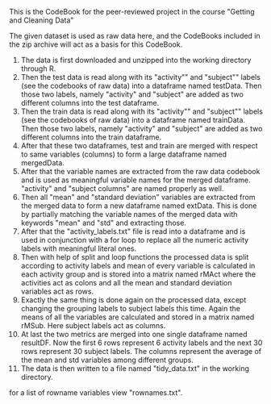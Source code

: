 This is the CodeBook for the peer-reviewed project in the course "Getting and Cleaning Data"


The given dataset is used as raw data here, and the CodeBooks included in the zip archive
will act as a basis for this CodeBook.


1. The data is first downloaded and unzipped into the working directory through R.
2. Then the test data is read along with its "activity"" and "subject"" labels (see the codebooks of raw data) into a dataframe named testData. Then those two labels, namely "activity" and "subject" are added as two different columns into the test dataframe.
3. Then the train data is read along with its "activity"" and "subject"" labels (see the codebooks of raw data) into a dataframe named trainData. Then those two labels, namely "activity" and "subject" are added as two different columns into the train dataframe.
4. After that these two dataframes, test and train are merged with respect to same
variables (columns) to form a large dataframe named mergedData.
5. After that the variable names are extracted from the raw data codebook and is used
as meaningful variable names for the merged dataframe. "activity" and "subject columns" are named properly as well.
6. Then all "mean" and "standard deviation" variables are extracted from the merged data
to form a new dataframe named extData. This is done by partially matching the variable names of the merged data with keywords "mean" and "std" and extracting those.
7. After that the "activity_labels.txt" file is read into a dataframe and is used in
conjunction with a for loop to replace all the numeric activity labels with meaningful
literal ones.
8. Then with help of split and loop functions the processed data is split according to activity labels and mean of every variable is calculated in each activity group and is stored into a matrix named rMAct where the activities act as colons and all the mean and standard deviation variables act as rows. 
9. Exactly the same thing is done again on the processed data, except changing the grouping labels to subject labels this time. Again the means of all the variables are calculated and stored in a matrix named rMSub. Here subject labels act as columns.
10. At last the two metrics are merged into one single dataframe named resultDF. Now the first 6 rows represent 6 activity labels and the next 30 rows represent 30 subject labels. The columns represent the average of the mean and std variables among different groups.
11. The data is then written to a file named "tidy_data.txt" in the working directory.

for a list of rowname variables view "rownames.txt".